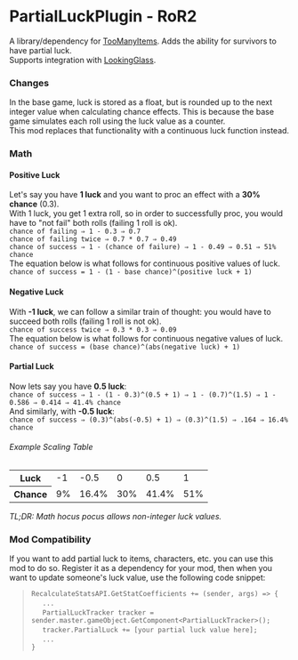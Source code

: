 # PartialLuckPlugin - RoR2
A library/dependency for [TooManyItems](https://thunderstore.io/package/shirograhm/TooManyItems/). Adds the ability for survivors to have partial luck.  
Supports integration with [LookingGlass](https://thunderstore.io/package/DropPod/LookingGlass/).  

### Changes
In the base game, luck is stored as a float, but is rounded up to the next integer value when calculating chance effects. This is because the base game simulates each roll using the luck value as a counter.  
This mod replaces that functionality with a continuous luck function instead.  

### Math
#### Positive Luck
Let's say you have **1 luck** and you want to proc an effect with a **30% chance** (0.3).  
With 1 luck, you get 1 extra roll, so in order to successfully proc, you would have to "not fail" both rolls (failing 1 roll is ok).  
`chance of failing ⇒ 1 - 0.3 ⇒ 0.7`  
`chance of failing twice ⇒ 0.7 * 0.7 ⇒ 0.49`  
`chance of success ⇒ 1 - (chance of failure) ⇒ 1 - 0.49 ⇒ 0.51 ⇒ 51% chance`  
The equation below is what follows for continuous positive values of luck.  
`chance of success = 1 - (1 - base chance)^(positive luck + 1)`  
#### Negative Luck
With **-1 luck**, we can follow a similar train of thought: you would have to succeed both rolls (failing 1 roll is not ok).  
`chance of success twice ⇒ 0.3 * 0.3 ⇒ 0.09`  
The equation below is what follows for continuous negative values of luck.  
`chance of success = (base chance)^(abs(negative luck) + 1)`  
#### Partial Luck
Now lets say you have **0.5 luck**:  
`chance of success ⇒ 1 - (1 - 0.3)^(0.5 + 1) ⇒ 1 - (0.7)^(1.5) ⇒ 1 - 0.586 ⇒ 0.414 ⇒ 41.4% chance`  
And similarly, with **-0.5 luck**:  
`chance of success ⇒ (0.3)^(abs(-0.5) + 1) ⇒ (0.3)^(1.5) ⇒ .164 ⇒ 16.4% chance`  
###### Example Scaling Table
<table>
  <tr>
    <th>Luck</th>
    <td>-1</th>
    <td>-0.5</th>
    <td>0</th>
    <td>0.5</th>
    <td>1</th>
  </tr>
  <tr>
    <th>Chance</td>
    <td>9%</td>
    <td>16.4%</td>
    <td>30%</td>
    <td>41.4%</td>
    <td>51%</td>
  </tr>
</table>

*TL;DR: Math hocus pocus allows non-integer luck values.*  

### Mod Compatibility
If you want to add partial luck to items, characters, etc. you can use this mod to do so. Register it as a dependency for your mod, then when you want to update someone's luck value, use the following code snippet:  
>`RecalculateStatsAPI.GetStatCoefficients += (sender, args) => {`  
>&nbsp;&nbsp;&nbsp;&nbsp;&nbsp;`...`  
>&nbsp;&nbsp;&nbsp;&nbsp;&nbsp;`PartialLuckTracker tracker = sender.master.gameObject.GetComponent<PartialLuckTracker>();`  
>&nbsp;&nbsp;&nbsp;&nbsp;&nbsp;`tracker.PartialLuck += [your partial luck value here];`  
>&nbsp;&nbsp;&nbsp;&nbsp;&nbsp;`...`  
>`}`  
